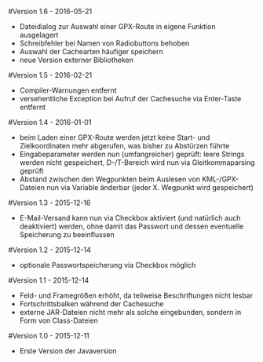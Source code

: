 #Version 1.6 - 2016-05-21
* Dateidialog zur Auswahl einer GPX-Route in eigene Funktion ausgelagert
* Schreibfehler bei Namen von Radiobuttons behoben
* Auswahl der Cachearten häufiger speichern
* neue Version externer Bibliotheken

#Version 1.5 - 2016-02-21
* Compiler-Warnungen entfernt
* versehentliche Exception bei Aufruf der Cachesuche via Enter-Taste entfernt

#Version 1.4 - 2016-01-01
* beim Laden einer GPX-Route werden jetzt keine Start- und Zielkoordinaten mehr abgerufen, was bisher zu Abstürzen führte
* Eingabeparameter werden nun (umfangreicher) geprüft: leere Strings werden nicht gespeichert, D-/T-Bereich wird nun via Gleitkommaparsing geprüft
* Abstand zwischen den Wegpunkten beim Auslesen von KML-/GPX-Dateien nun via Variable änderbar (jeder X. Wegpunkt wird gespeichert)

#Version 1.3 - 2015-12-16
* E-Mail-Versand kann nun via Checkbox aktiviert (und natürlich auch deaktiviert) werden, ohne damit das Passwort und dessen eventuelle Speicherung zu beeinflussen

#Version 1.2 - 2015-12-14
* optionale Passwortspeicherung via Checkbox möglich

#Version 1.1 - 2015-12-14
* Feld- und Framegrößen erhöht, da teilweise Beschriftungen nicht lesbar
* Fortschrittsbalken während der Cachesuche
* externe JAR-Dateien nicht mehr als solche eingebunden, sondern in Form von Class-Dateien

#Version 1.0 - 2015-12-11
* Erste Version der Javaversion
